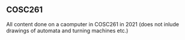 ## COSC261
All content done on a caomputer in COSC261 in 2021 (does not inlude drawings of automata and turning machines etc.)
